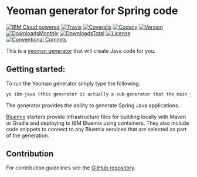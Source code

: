 # Yeoman generator for Spring code

[![IBM Cloud powered][img-cloud-powered]][url-cloud]
[![Travis][img-travis]][url-travis]
[![Coveralls][img-coveralls-master]][url-coveralls-master]
[![Codacy][img-codacy]][url-codacy]
[![Version][img-version]][url-npm]
[![DownloadsMonthly][img-npm-downloads-monthly]][url-npm]
[![DownloadsTotal][img-npm-downloads-total]][url-npm]
[![License][img-license]][url-npm]
[![Conventional Commits](https://img.shields.io/badge/Conventional%20Commits-1.0.0-yellow.svg)](https://conventionalcommits.org)

[img-cloud-powered]: https://img.shields.io/badge/ibmcloud-powered-blue.svg
[url-cloud]: http://bluemix.net

[img-travis]: https://travis-ci.org/ibm-developer/generator-ibm-java-spring.svg?branch=master
[url-travis]: https://travis-ci.org/ibm-developer/generator-ibm-java-spring

[img-coveralls-master]: https://coveralls.io/repos/github/ibm-developer/generator-ibm-java-spring/badge.svg
[url-coveralls-master]: https://coveralls.io/github/ibm-developer/generator-ibm-java-spring

[img-codacy]: https://api.codacy.com/project/badge/Grade/a5893a4622094dc8920c8a372a8d3588?branch=development
[url-codacy]: https://www.codacy.com/app/ibm-developer/generator-ibm-java-spring

[img-version]: https://img.shields.io/npm/v/generator-ibm-java-spring.svg
[url-npm]: https://www.npmjs.com/package/generator-ibm-java-spring

[img-npm-downloads-monthly]: https://img.shields.io/npm/dm/generator-ibm-java-spring.svg

[img-npm-downloads-total]: https://img.shields.io/npm/dt/generator-ibm-java-spring.svg

[img-license]: https://img.shields.io/npm/l/generator-ibm-java-spring.svg

This is a [yeoman generator](http://yeoman.io/) that will create Java code for you.

## Getting started:

To run the Yeoman generator simply type the following:

```bash
yo ibm-java (this generator is actually a sub-generator that the main java generator will compose with)
```

The generator provides the ability to generate Spring Java applications.

[Bluemix](https://console.ng.bluemix.net/) starters provide infrastructure files for building locally with Maven or Gradle and deploying to IBM Bluemix using containers. They also include code snippets to connect to any Bluemix services that are selected as part of the generation.

## Contribution

For contribution guidelines see the [GitHub repository](https://github.com/ibm-developer/generator-ibm-java-spring).
